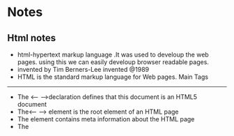 # Notes
Html notes
--------------
 *  html-hypertext markup language .It was used to develoup the web pages. using this we can easily develoup browser readable pages.
 * invented by Tim Berners-Lee invented @1989
 * HTML is the standard markup language for Web pages.
Main Tags 
---------------
* The <--<!DOCTYPE html> -->declaration defines that this document is an HTML5 document
* The<-- <html>--> element is the root element of an HTML page
* The <head> element contains meta information about the HTML page
* The <title> element specifies a title for the HTML page (which is shown in the browser's title bar or in the page's tab)
* The <body> element defines the document's body, and is a container for all the visible contents, such as headings, paragraphs, images, hyperlinks, tables, lists, etc.
* The <h1> element defines a large heading
* The <p> element defines a paragraph
  
Element:
==============  
 * <h1>My First Heading</h1>  full thing from start to end 
  
Use of browser in Html
=====================
* The purpose of a web browser (Chrome, Edge, Firefox, Safari) is to read HTML documents and display them correctly.

 Html structure
 =================
  <html>                              ------html root element every element start with html tag
    <head>                            ------head is the container contain all meta details about the webpage
      
      <meta element>
      </meta element>
    </head>                            -------/ represent tag scope end here
  <body>                              --------body tag is contain the whole detail doc or content of the page
    //statements
  </body>
  </html>
  ==================================================================
  
 * To create Html page you need notepad or textEditors
  
 The <!DOCTYPE> Declaration
 ---------------------------
*The <!DOCTYPE> declaration represents the document type, and helps browsers to display web pages correctly.

*It must only appear once, at the top of the page (before any HTML tags).

*The <!DOCTYPE> declaration is not case sensitive.
  
  *HTML headings are defined with the <h1> to <h6> tags: <h1>goutam</h1>
  *HTML paragraphs are defined with the <p> tag: <p> meeting is on</p>
  *HTML links are defined with the <a> tag: <a href="https://www.w3schools.com">This is a link</a>
  *HTML images are defined with the <img> tag:
    The source file (src), alternative text (alt), width, and height are provided as attributes:
    Example
   <img src="w3schools.jpg" alt="W3Schools.com" width="104" height="142">
  *The <br> tag defines a line break
  
  Importent points
  -----------------
  *HTML elements can be nested (this means that elements can contain other elements)
  *Never skip the end tag
  *HTML tags are not case sensitive: <P> means the same as <p>.
  
  ======================================================================
  HTML Attributes
  ----------------
  * HTML attributes provide additional information about HTML elements.
  * All HTML elements can have attributes
  * Attributes provide additional information about elements
  * Attributes are always specified in the start tag
  * Attributes usually come in name/value pairs like: name="value"
  * The <a> tag defines a hyperlink. The href attribute specifies the URL of the page the link goes to:
  * Double quotes around attribute values are the most common in HTML, but single quotes can also be used.
Example
  <a href="https://www.w3schools.com">Visit W3Schools</a>
  
  The <img> tag is used to embed an image in an HTML page. The src attribute specifies the path to the image to be displayed:
Example
  <img src="img_girl.jpg">
  
  URL Type:
  =========
  1. Absolute URL - Links to an external image that is hosted on another website. Example: src="https://www.w3schools.com/images/img_girl.jpg".

     Notes: External images might be under copyright. If you do not get permission to use it, you may be in violation of copyright laws. In addition, you cannot control           external images; it can suddenly be removed or changed.

  2. Relative URL - Links to an image that is hosted within the website. Here, the URL does not include the domain name. If the URL begins without a slash, it will be  relative to the current page. Example: src="img_girl.jpg". If the URL begins with a slash, it will be relative to the domain. Example: src="/images/img_girl.jpg".

Tip: It is almost always best to use relative URLs. They will not break if you change domain.
  
  
  =================================================================================================================================================================
  The style Attribute
  -------------------
    The style attribute is used to add styles to an element, such as color, font, size, and more.

   Example
      <p style="color:red;">This is a red paragraph.</p>
  

  The lang Attribute
  -------------------
    You should always include the lang attribute inside the <html> tag, to declare the language of the Web page. This is meant to assist search engines and browsers.

    The following example specifies English as the language:

            <!DOCTYPE html>
            <html lang="en">
                <body>
                        ...
                 </body>
            </html>
  
  The title Attribute
  ---------------------
  * The title attribute defines some extra information about an element.

  * The value of the title attribute will be displayed as a tooltip when you mouse over the element:

Example
  <p title="I'm a tooltip">This is a paragraph.</p>
  
  
  =========================================================================================================================================
  
  HTML Text Formatting
  --------------------
  * HTML contains several elements for defining text with a special meaning.
  * <b> - Bold text     -------------<b>This text is bold</b>    ---without any extra importance.
    <strong> - Important text------<strong>This text is important!</strong>      -----defines text with strong importance.
    <i> - Italic text-----<i>This text is italic</i>--------defines a part of text in an alternate voice or mood
    <em> - Emphasized text--- <em>This text is emphasized</em>------------verbal stress.
    <mark> - Marked text---------- highlighted
    <small> - Smaller text
    <del> - Deleted text
    <ins> - Inserted text---------------defines a text that has been inserted into a document. Browsers will usually underline inserted text:
    <sub> - Subscript text-----------Subscript text appears half a character below the normal line, and is sometimes rendered in a smaller font. Subscript text can be used for chemical formulas, like H2O:
    <sup> - Superscript text----------Superscript text appears half a character above the normal line, and is sometimes rendered in a smaller font. Superscript text can be used for footnotes, like WWW[1]:
  ===============================================================================================
      
      
      
